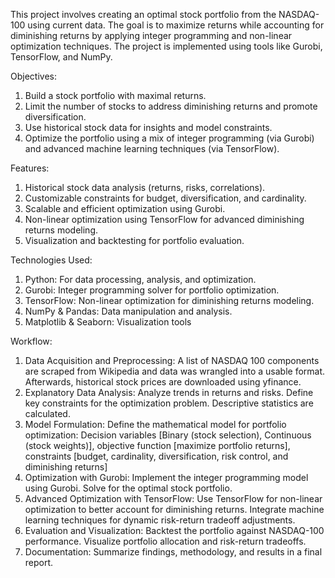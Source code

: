 This project involves creating an optimal stock portfolio from the NASDAQ-100 using current data. 
The goal is to maximize returns while accounting for diminishing returns by applying integer programming and non-linear optimization techniques. 
The project is implemented using tools like Gurobi, TensorFlow, and NumPy.

Objectives:
1. Build a stock portfolio with maximal returns.
2. Limit the number of stocks to address diminishing returns and promote diversification.
3. Use historical stock data for insights and model constraints.
4. Optimize the portfolio using a mix of integer programming (via Gurobi) and advanced machine learning techniques (via TensorFlow).


Features:
1. Historical stock data analysis (returns, risks, correlations).
2. Customizable constraints for budget, diversification, and cardinality.
3. Scalable and efficient optimization using Gurobi.
4. Non-linear optimization using TensorFlow for advanced diminishing returns modeling.
5. Visualization and backtesting for portfolio evaluation.


Technologies Used:
1. Python: For data processing, analysis, and optimization.
2. Gurobi: Integer programming solver for portfolio optimization.
3. TensorFlow: Non-linear optimization for diminishing returns modeling.
4. NumPy & Pandas: Data manipulation and analysis.
5. Matplotlib & Seaborn: Visualization tools


Workflow:
1. Data Acquisition and Preprocessing: A list of NASDAQ 100 components are scraped from Wikipedia and data was wrangled into a usable format. Afterwards, historical stock prices are downloaded using yfinance. 
2. Explanatory Data Analysis: Analyze trends in returns and risks. Define key constraints for the optimization problem. Descriptive statistics are calculated. 
3. Model Formulation: Define the mathematical model for portfolio optimization: Decision variables [Binary (stock selection), Continuous (stock weights)], objective function [maximize portfolio returns],
   constraints [budget, cardinality, diversification, risk control, and diminishing returns]
5. Optimization with Gurobi: Implement the integer programming model using Gurobi. Solve for the optimal stock portfolio.
6. Advanced Optimization with TensorFlow: Use TensorFlow for non-linear optimization to better account for diminishing returns. Integrate machine learning techniques for dynamic risk-return tradeoff adjustments.
7. Evaluation and Visualization: Backtest the portfolio against NASDAQ-100 performance. Visualize portfolio allocation and risk-return tradeoffs.
8. Documentation: Summarize findings, methodology, and results in a final report.
